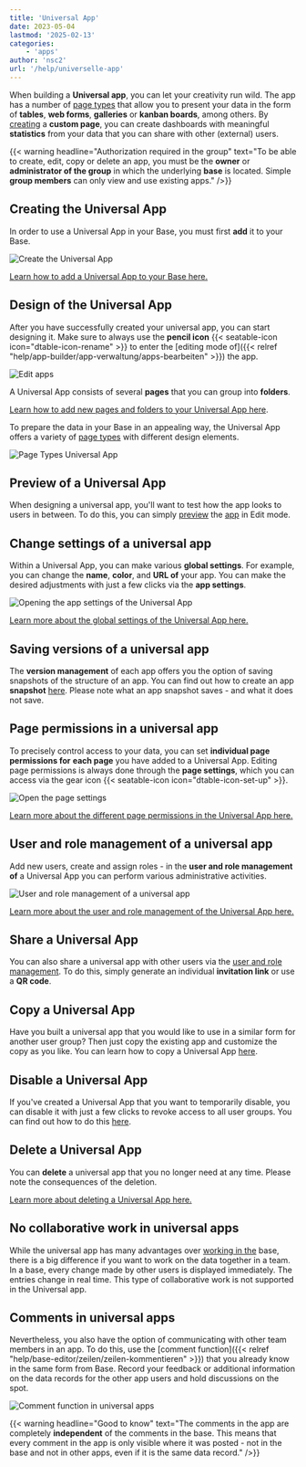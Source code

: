 ```yaml
---
title: 'Universal App'
date: 2023-05-04
lastmod: '2025-02-13'
categories:
    - 'apps'
author: 'nsc2'
url: '/help/universelle-app'
---
```


When building a **Universal app**, you can let your creativity run wild. The app has a number of [page types](https://seatable.io/en/docs/apps/seitentypen-in-der-universellen-app/) that allow you to present your data in the form of **tables**, **web forms**, **galleries** or **kanban boards**, among others. By [creating](https://seatable.io/en/docs/apps/seiten-und-ordner-in-einer-universellen-app-anlegen-und-verwalten/) a **custom page**, you can create dashboards with meaningful **statistics** from your data that you can share with other (external) users.

{{< warning  headline="Authorization required in the group"  text="To be able to create, edit, copy or delete an app, you must be the **owner** or **administrator of the group** in which the underlying **base** is located. Simple **group members** can only view and use existing apps." />}}

## Creating the Universal App

In order to use a Universal App in your Base, you must first **add** it to your Base.

![Create the Universal App](images/universal-app-preview.png)

[Learn how to add a Universal App to your Base here.](https://seatable.io/en/docs/apps/apps-zu-einer-base-hinzufuegen/)

## Design of the Universal App

After you have successfully created your universal app, you can start designing it. Make sure to always use the **pencil icon** {{< seatable-icon icon="dtable-icon-rename" >}} to enter the [editing mode of]({{< relref "help/app-builder/app-verwaltung/apps-bearbeiten" >}}) the app.

![Edit apps](images/Apps-bearbeiten.png)

A Universal App consists of several **pages** that you can group into **folders**.

[Learn how to add new pages and folders to your Universal App here](https://seatable.io/en/docs/apps/seiten-und-ordner-in-einer-universellen-app-anlegen-und-verwalten/).

To prepare the data in your Base in an appealing way, the Universal App offers a variety of [page types](https://seatable.io/en/docs/apps/seitentypen-in-der-universellen-app/) with different design elements.

![Page Types Universal App](images/Seitentypen-Universal-App.png)

## Preview of a Universal App

When designing a universal app, you'll want to test how the app looks to users in between. To do this, you can simply [preview](https://seatable.io/en/docs/apps/die-vorschau-einer-app-anzeigen-lassen/) the [app](https://seatable.io/en/docs/apps/die-vorschau-einer-app-anzeigen-lassen/) in Edit mode.

## Change settings of a universal app

Within a Universal App, you can make various **global settings**. For example, you can change the **name**, **color**, and **URL of** your app. You can make the desired adjustments with just a few clicks via the **app settings**.

![Opening the app settings of the Universal App](images/global-settings-universal-app.png)

[Learn more about the global settings of the Universal App here.](https://seatable.io/en/docs/apps/einstellungen-einer-universellen-app-aendern/)

## Saving versions of a universal app

The **version management** of each app offers you the option of saving snapshots of the structure of an app. You can find out how to create an app **snapshot** [here](https://seatable.io/en/docs/universelle-apps/versionsverwaltung-und-snapshots-einer-universellen-app/). Please note what an app snapshot saves - and what it does not save.

## Page permissions in a universal app

To precisely control access to your data, you can set **individual page permissions for** **each page** you have added to a Universal App. Editing page permissions is always done through the **page settings**, which you can access via the gear icon {{< seatable-icon icon="dtable-icon-set-up" >}}.

![Open the page settings](images/page-permissions-universal-app.png)

[Learn more about the different page permissions in the Universal App here.](https://seatable.io/en/docs/apps/seitenberechtigungen-in-einer-universellen-app/)

## User and role management of a universal app

Add new users, create and assign roles - in the **user and role management of** a Universal App you can perform various administrative activities.

![User and role management of a universal app](images/open-user-and-role-management-1.png)

[Learn more about the user and role management of the Universal App here.](https://seatable.io/en/docs/apps/benutzer-und-rollenverwaltung-einer-universellen-app/)

## Share a Universal App

You can also share a universal app with other users via the [user and role management](https://seatable.io/en/docs/apps/benutzer-und-rollenverwaltung-einer-universellen-app/). To do this, simply generate an individual **invitation link** or use a **QR code**.

## Copy a Universal App

Have you built a universal app that you would like to use in a similar form for another user group? Then just copy the existing app and customize the copy as you like. You can learn how to copy a Universal App [here](https://seatable.io/en/docs/apps/apps-kopieren/).

## Disable a Universal App

If you've created a Universal App that you want to temporarily disable, you can disable it with just a few clicks to revoke access to all user groups. You can find out how to do this [here](https://seatable.io/en/docs/apps/apps-zeitweise-deaktivieren/).

## Delete a Universal App

You can **delete** a universal app that you no longer need at any time. Please note the consequences of the deletion.

[Learn more about deleting a Universal App here.](https://seatable.io/en/?post_type=docs&p=24860)

## No collaborative work in universal apps

While the universal app has many advantages over [working in the](https://seatable.io/en/docs/arbeiten-mit-bases/bases/) base, there is a big difference if you want to work on the data together in a team. In a base, every change made by other users is displayed immediately. The entries change in real time. This type of collaborative work is not supported in the Universal app.

## Comments in universal apps

Nevertheless, you also have the option of communicating with other team members in an app. To do this, use the [comment function]({{< relref "help/base-editor/zeilen/zeilen-kommentieren" >}}) that you already know in the same form from Base. Record your feedback or additional information on the data records for the other app users and hold discussions on the spot.

![Comment function in universal apps](images/Kommentarfunktion-in-Universellen-Apps.png)

{{< warning  headline="Good to know"  text="The comments in the app are completely **independent** of the comments in the base. This means that every comment in the app is only visible where it was posted - not in the base and not in other apps, even if it is the same data record." />}}
